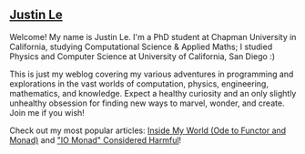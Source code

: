 [Justin Le][about]
------------------

Welcome!  My name is Justin Le.  I'm a PhD student at Chapman University in
California, studying Computational Science & Applied Maths; I studied Physics
and Computer Science at University of California, San Diego :)

This is just my weblog covering my various adventures in programming and
explorations in the vast worlds of computation, physics, engineering,
mathematics, and knowledge. Expect a healthy curiosity and an only slightly
unhealthy obsession for finding new ways to marvel, wonder, and create.  Join
me if you wish!

[about]: / "It's a picture of me! :D"

Check out my most popular articles: [Inside My World (Ode to Functor and
Monad)][inside] and ["IO Monad" Considered Harmful][conharm]!

[inside]: http://blog.jle.im/entry/inside-my-world-ode-to-functor-and-monad.html
[conharm]: http://blog.jle.im/entry/io-monad-considered-harmful.html
[io]: http://blog.jle.im/entry/the-compromiseless-reconciliation-of-i-o-and-purity.html
